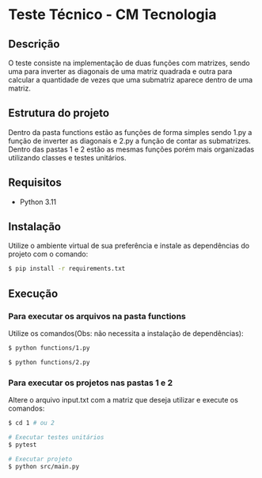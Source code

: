 # Teste Técnico - CM Tecnologia

## Descrição

O teste consiste na implementação de duas funções com matrizes, sendo uma para inverter as diagonais de uma matriz quadrada e outra para calcular a quantidade de vezes que uma submatriz aparece dentro de uma matriz.

## Estrutura do projeto

Dentro da pasta functions estão as funções de forma simples sendo 1.py a função de inverter as diagonais e 2.py a função de contar as submatrizes.
Dentro das pastas 1 e 2 estão as mesmas funções porém mais organizadas utilizando classes e testes unitários.

## Requisitos

- Python 3.11

## Instalação

Utilize o ambiente virtual de sua preferência e instale as dependências do projeto com o comando:

```bash
$ pip install -r requirements.txt
```

## Execução

### Para executar os arquivos na pasta functions

Utilize os comandos(Obs: não necessita a instalação de dependências):

```bash
$ python functions/1.py

$ python functions/2.py
```

### Para executar os projetos nas pastas 1 e 2

Altere o arquivo input.txt com a matriz que deseja utilizar e execute os comandos:

```bash
$ cd 1 # ou 2

# Executar testes unitários
$ pytest

# Executar projeto
$ python src/main.py
```
